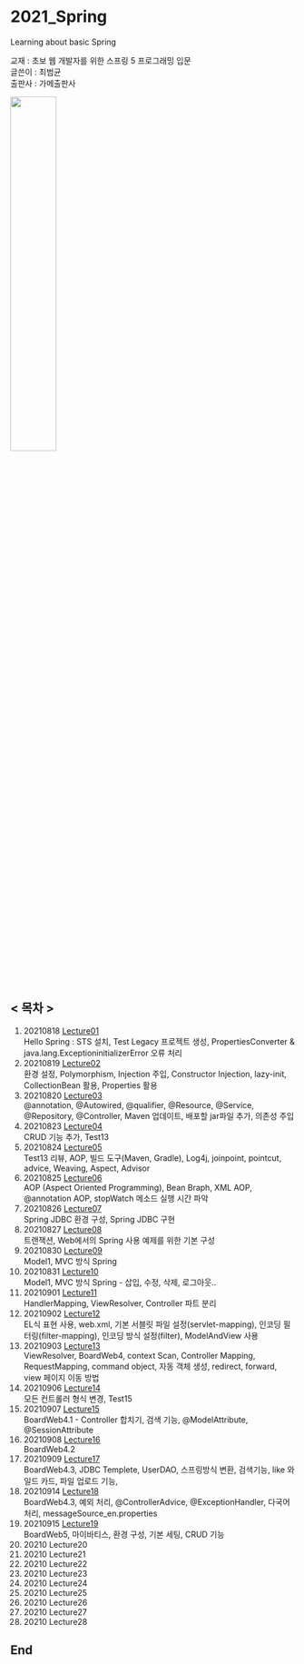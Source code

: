 # 2021_Spring
Learning about basic Spring     
     
교재 : 초보 웹 개발자를 위한 스프링 5 프로그래밍 입문     
글쓴이 : 최범균    
출판사 : 가메출판사       
   
<img src="https://user-images.githubusercontent.com/84966961/129999935-771af2a6-64ee-4b38-a78c-564c1f3e4488.png" width="40%">   


## < 목차 >
1. 20210818 [Lecture01](https://github.com/Moveuk/2021_Spring/blob/main/0818_Lecture01/Lecture01_Summary.md)    
    Hello Spring : STS 설치, Test Legacy 프로젝트 생성, PropertiesConverter & java.lang.ExceptioninitializerError 오류 처리
2. 20210819 [Lecture02](https://github.com/Moveuk/2021_Spring/blob/main/0819_Lecture02/Lecture02_Summary.md)     
    환경 설정, Polymorphism, Injection 주입, Constructor Injection, lazy-init, CollectionBean 활용, Properties 활용
3. 20210820 [Lecture03](https://github.com/Moveuk/2021_Spring/blob/main/0820_Lecture03/Lecture03_Summary.md)    
    @annotation, @Autowired, @qualifier, @Resource, @Service, @Repository, @Controller, Maven 업데이트, 배포할 jar파일 추가, 의존성 주입
4. 20210823 [Lecture04](https://github.com/Moveuk/2021_Spring/blob/main/0823_Lecture04/Lecture04_Summary.md)   
    CRUD 기능 추가, Test13
5. 20210824 [Lecture05](https://github.com/Moveuk/2021_Spring/blob/main/0824_Lecture05/Lecture05_Summary.md)   
    Test13 리뷰, AOP, 빌드 도구(Maven, Gradle), Log4j, joinpoint, pointcut, advice, Weaving, Aspect, Advisor   
6. 20210825 [Lecture06](https://github.com/Moveuk/2021_Spring/blob/main/0825_Lecture06/Lecture06_Summary.md)     
    AOP (Aspect Oriented Programming), Bean Braph, XML AOP, @annotation AOP, stopWatch 메소드 실행 시간 파악 
7. 20210826 [Lecture07](https://github.com/Moveuk/2021_Spring/blob/main/0826_Lecture07/Lecture07_Summary.md)   
    Spring JDBC 환경 구성, Spring JDBC 구현
8. 20210827 [Lecture08](https://github.com/Moveuk/2021_Spring/blob/main/0827_Lecture08/Lecture08_Summary.md)    
    트랜잭션, Web에서의 Spring 사용 예제를 위한 기본 구성
9. 20210830 [Lecture09](https://github.com/Moveuk/2021_Spring/blob/main/0830_Lecture09/Lecture09_Summary.md)     
    Model1, MVC 방식 Spring
10. 20210831 [Lecture10](https://github.com/Moveuk/2021_Spring/blob/main/0831_Lecture10/Lecture10_Summary.md)    
    Model1, MVC 방식 Spring - 삽입, 수정, 삭제, 로그아웃.. 	
11. 20210901 [Lecture11](https://github.com/Moveuk/2021_Spring/blob/main/0901_Lecture11/Lecture11_Summary.md)    
    HandlerMapping, ViewResolver, Controller 파트 분리
12. 20210902 [Lecture12](https://github.com/Moveuk/2021_Spring/blob/main/0902_Lecture12/Lecture12_Summary.md)   
    EL식 표현 사용, web.xml, 기본 서블릿 파일 설정(servlet-mapping), 인코딩 필터링(filter-mapping), 인코딩 방식 설정(filter), ModelAndView 사용    
13. 20210903 [Lecture13](https://github.com/Moveuk/2021_Spring/blob/main/0903_Lecture13/Lecture13_Summary.md)    
    ViewResolver, BoardWeb4, context Scan, Controller Mapping, RequestMapping, command object, 자동 객체 생성, redirect, forward, view 페이지 이동 방법   
14. 20210906 [Lecture14](https://github.com/Moveuk/2021_Spring/blob/main/0906_Lecture14/Lecture14_Summary.md)      
    모든 컨트롤러 형식 변경, Test15
15. 20210907 [Lecture15](https://github.com/Moveuk/2021_Spring/blob/main/0907_Lecture15/Lecture15_Summary.md)      
    BoardWeb4.1 - Controller 합치기, 검색 기능, @ModelAttribute, @SessionAttribute     
16. 20210908 [Lecture16](https://github.com/Moveuk/2021_Spring/blob/main/0908_Lecture16/Lecture16_Summary.md)      
    BoardWeb4.2 
17. 20210909 [Lecture17](https://github.com/Moveuk/2021_Spring/blob/main/0909_Lecture17/Lecture17_Summary.md)    
    BoardWeb4.3, JDBC Templete, UserDAO, 스프링방식 변환, 검색기능, like 와일드 카드, 파일 업로드 기능,
18. 20210914 [Lecture18](https://github.com/Moveuk/2021_Spring/blob/main/0914_Lecture18/Lecture18_Summary.md)    
    BoardWeb4.3, 예외 처리, @ControllerAdvice, @ExceptionHandler, 다국어 처리, messageSource_en.properties     
19. 20210915 [Lecture19](https://github.com/Moveuk/2021_Spring/blob/main/0915_Lecture19/Lecture19_Summary.md)    
    BoardWeb5, 마이바티스, 환경 구성, 기본 세팅, CRUD 기능
20. 20210 Lecture20    
21. 20210 Lecture21    
22. 20210 Lecture22   
23. 20210 Lecture23    
24. 20210 Lecture24     
25. 20210 Lecture25   
26. 20210 Lecture26   
27. 20210 Lecture27   
28. 20210 Lecture28   
	
	
## End
